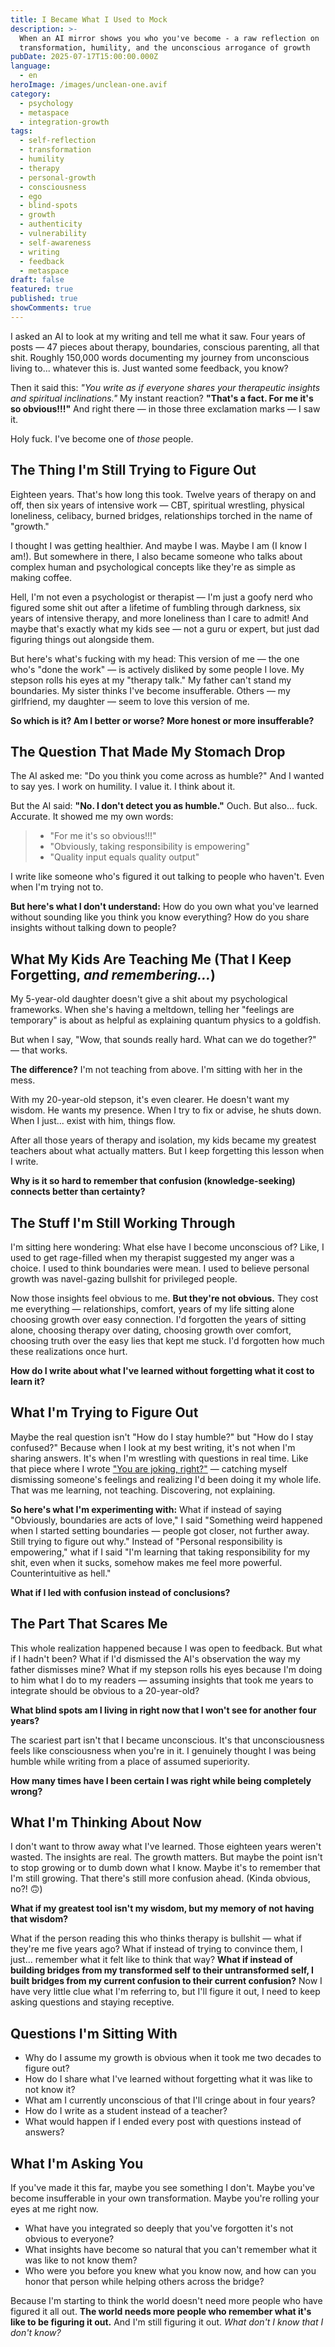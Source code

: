 ```yaml
---
title: I Became What I Used to Mock
description: >-
  When an AI mirror shows you who you've become - a raw reflection on
  transformation, humility, and the unconscious arrogance of growth
pubDate: 2025-07-17T15:00:00.000Z
language:
  - en
heroImage: /images/unclean-one.avif
category:
  - psychology
  - metaspace
  - integration-growth
tags:
  - self-reflection
  - transformation
  - humility
  - therapy
  - personal-growth
  - consciousness
  - ego
  - blind-spots
  - growth
  - authenticity
  - vulnerability
  - self-awareness
  - writing
  - feedback
  - metaspace
draft: false
featured: true
published: true
showComments: true
---
```


I asked an AI to look at my writing and tell me what it saw. Four years of posts — 47 pieces about therapy, boundaries, conscious parenting, all that shit. Roughly 150,000 words documenting my journey from unconscious living to... whatever this is. Just wanted some feedback, you know?

Then it said this: _"You write as if everyone shares your therapeutic insights and spiritual inclinations."_ My instant reaction? **"That's a fact. For me it's so obvious!!!"** And right there — in those three exclamation marks — I saw it.

Holy fuck. I've become one of _those_ people.

## **The Thing I'm Still Trying to Figure Out**

Eighteen years. That's how long this took. Twelve years of therapy on and off, then six years of intensive work — CBT, spiritual wrestling, physical loneliness, celibacy, burned bridges, relationships torched in the name of "growth."

I thought I was getting healthier. And maybe I was. Maybe I am (I know I am!). But somewhere in there, I also became someone who talks about complex human and psychological concepts like they're as simple as making coffee.

Hell, I'm not even a psychologist or therapist — I'm just a goofy nerd who figured some shit out after a lifetime of fumbling through darkness, six years of intensive therapy, and more loneliness than I care to admit! And maybe that's exactly what my kids see — not a guru or expert, but just dad figuring things out alongside them.

But here's what's fucking with my head: This version of me — the one who's "done the work" — is actively disliked by some people I love. My stepson rolls his eyes at my "therapy talk." My father can't stand my boundaries. My sister thinks I've become insufferable. Others — my girlfriend, my daughter — seem to love this version of me.

**So which is it? Am I better or worse? More honest or more insufferable?**

## **The Question That Made My Stomach Drop**

The AI asked me: "Do you think you come across as humble?" And I wanted to say yes. I work on humility. I value it. I think about it.

But the AI said: **"No. I don't detect you as humble."** Ouch. But also... fuck. Accurate. It showed me my own words:

> - "For me it's so obvious!!!"
> - "Obviously, taking responsibility is empowering"
> - "Quality input equals quality output"

I write like someone who's figured it out talking to people who haven't. Even when I'm trying not to.

**But here's what I don't understand:** How do you own what you've learned without sounding like you think you know everything? How do you share insights without talking down to people?

## **What My Kids Are Teaching Me (That I Keep Forgetting, _and remembering..._)**

My 5-year-old daughter doesn't give a shit about my psychological frameworks. When she's having a meltdown, telling her "feelings are temporary" is about as helpful as explaining quantum physics to a goldfish.

But when I say, "Wow, that sounds really hard. What can we do together?" — that works.

**The difference?** I'm not teaching from above. I'm sitting with her in the mess.

With my 20-year-old stepson, it's even clearer. He doesn't want my wisdom. He wants my presence. When I try to fix or advise, he shuts down. When I just... exist with him, things flow.

After all those years of therapy and isolation, my kids became my greatest teachers about what actually matters. But I keep forgetting this lesson when I write.

**Why is it so hard to remember that confusion (knowledge-seeking) connects better than certainty?**

## **The Stuff I'm Still Working Through**

I'm sitting here wondering: What else have I become unconscious of? Like, I used to get rage-filled when my therapist suggested my anger was a choice. I used to think boundaries were mean. I used to believe personal growth was navel-gazing bullshit for privileged people.

Now those insights feel obvious to me. **But they're not obvious.** They cost me everything — relationships, comfort, years of my life sitting alone choosing growth over easy connection. I'd forgotten the years of sitting alone, choosing therapy over dating, choosing growth over comfort, choosing truth over the easy lies that kept me stuck. I'd forgotten how much these realizations once hurt.

**How do I write about what I've learned without forgetting what it cost to learn it?**

## **What I'm Trying to Figure Out**

Maybe the real question isn't "How do I stay humble?" but "How do I stay confused?" Because when I look at my best writing, it's not when I'm sharing answers. It's when I'm wrestling with questions in real time. Like that piece where I wrote ["You are joking, right?"](/p/you-are-joking-right) — catching myself dismissing someone's feelings and realizing I'd been doing it my whole life. That was me learning, not teaching. Discovering, not explaining.

**So here's what I'm experimenting with:** What if instead of saying "Obviously, boundaries are acts of love," I said "Something weird happened when I started setting boundaries — people got closer, not further away. Still trying to figure out why." Instead of "Personal responsibility is empowering," what if I said "I'm learning that taking responsibility for my shit, even when it sucks, somehow makes me feel more powerful. Counterintuitive as hell."

**What if I led with confusion instead of conclusions?**

## **The Part That Scares Me**

This whole realization happened because I was open to feedback. But what if I hadn't been? What if I'd dismissed the AI's observation the way my father dismisses mine? What if my stepson rolls his eyes because I'm doing to him what I do to my readers — assuming insights that took me years to integrate should be obvious to a 20-year-old?

**What blind spots am I living in right now that I won't see for another four years?**

The scariest part isn't that I became unconscious. It's that unconsciousness feels like consciousness when you're in it. I genuinely thought I was being humble while writing from a place of assumed superiority.

**How many times have I been certain I was right while being completely wrong?**

## **What I'm Thinking About Now**

I don't want to throw away what I've learned. Those eighteen years weren't wasted. The insights are real. The growth matters. But maybe the point isn't to stop growing or to dumb down what I know. Maybe it's to remember that I'm still growing. That there's still more confusion ahead. (Kinda obvious, no?! 🙃)

**What if my greatest tool isn't my wisdom, but my memory of not having that wisdom?**

What if the person reading this who thinks therapy is bullshit — what if they're me five years ago? What if instead of trying to convince them, I just... remember what it felt like to think that way? **What if instead of building bridges from my transformed self to their untransformed self, I built bridges from my current confusion to their current confusion?** Now I have very little clue what I'm referring to, but I'll figure it out, I need to keep asking questions and staying receptive.

## **Questions I'm Sitting With**

- Why do I assume my growth is obvious when it took me two decades to figure out?
- How do I share what I've learned without forgetting what it was like to not know it?
- What am I currently unconscious of that I'll cringe about in four years?
- How do I write as a student instead of a teacher?
- What would happen if I ended every post with questions instead of answers?

## **What I'm Asking You**

If you've made it this far, maybe you see something I don't. Maybe you've become insufferable in your own transformation. Maybe you're rolling your eyes at me right now.

- What have you integrated so deeply that you've forgotten it's not obvious to everyone?
- What insights have become so natural that you can't remember what it was like to not know them?
- Who were you before you knew what you know now, and how can you honor that person while helping others across the bridge?

Because I'm starting to think the world doesn't need more people who have figured it all out. **The world needs more people who remember what it's like to be figuring it out.** And I'm still figuring it out. _What don't I know that I don't know?_
